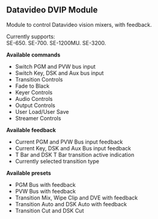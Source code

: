 ## Datavideo DVIP Module

Module to control Datavideo vision mixers, with feedback.

Currently supports:  
SE-650. 
SE-700. 
SE-1200MU. 
SE-3200. 

**Available commands**

* Switch PGM and PVW bus input
* Switch Key, DSK and Aux bus input
* Transition Controls
* Fade to Black
* Keyer Controls
* Audio Controls
* Output Controls
* User Load/User Save
* Streamer Controls


**Available feedback**
* Current PGM and PVW Bus input feedback
* Current Key, DSK and Aux Bus input feedback
* T Bar and DSK T Bar transition active indication
* Currently selected transition type

**Available presets**
* PGM Bus with feedback
* PVW Bus with feedback
* Transition Mix, Wipe Clip and DVE with feedback
* Transition Auto and DSK Auto with feedback
* Transition Cut and DSK Cut
